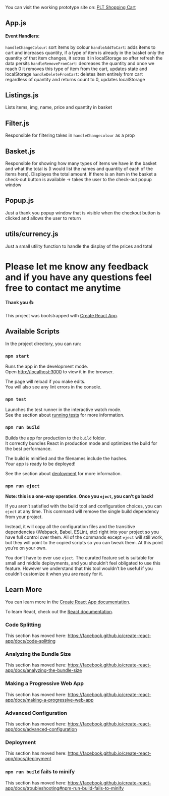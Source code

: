 You can visit the working prototype site on: [PLT Shopping Cart](https://alexcsanyi.github.io/shopping_cart/)

## App.js
#### Event Handlers:
`handleChangeColour`: sort items by colour
`handleAddToCart`: adds items to cart and increases quantity, if a type of item is already in the basket only the quantity of that item changes, it sotres it in localStorage so after refresh the data persits
`handleRemoveFromCart`: decreases the quantity and once we reach 0 it removes this type of item from the cart, updates state and localStorage
`handleDeleteFromCart`: deletes item entirely from cart regardless of quantity and returns count to 0, updates localStorage

## Listings.js
Lists items, img, name, price and quantity in basket

## Filter.js
Responsible for filtering takes in `handleChangecolour` as a prop

## Basket.js
Responsible for showing how many types of items we have in the basket and what the total is (I would list the names and quantity of each of the items here).
Displayes the total amount.
If there is an item in the basket a check-out button is available -> takes the user to the check-out popup window

## Popup.js
Just a thank you popup window that is visible when the checkout button is clicked and allows the user to return

## utils/currency.js
Just a small utility function to handle the display of the prices and total

# Please let me know any feedback and if you have any questions feel free to contact me anytime
#### Thank you :+1:

This project was bootstrapped with [Create React App](https://github.com/facebook/create-react-app).

## Available Scripts

In the project directory, you can run:

### `npm start`

Runs the app in the development mode.<br />
Open [http://localhost:3000](http://localhost:3000) to view it in the browser.

The page will reload if you make edits.<br />
You will also see any lint errors in the console.

### `npm test`

Launches the test runner in the interactive watch mode.<br />
See the section about [running tests](https://facebook.github.io/create-react-app/docs/running-tests) for more information.

### `npm run build`

Builds the app for production to the `build` folder.<br />
It correctly bundles React in production mode and optimizes the build for the best performance.

The build is minified and the filenames include the hashes.<br />
Your app is ready to be deployed!

See the section about [deployment](https://facebook.github.io/create-react-app/docs/deployment) for more information.

### `npm run eject`

**Note: this is a one-way operation. Once you `eject`, you can’t go back!**

If you aren’t satisfied with the build tool and configuration choices, you can `eject` at any time. This command will remove the single build dependency from your project.

Instead, it will copy all the configuration files and the transitive dependencies (Webpack, Babel, ESLint, etc) right into your project so you have full control over them. All of the commands except `eject` will still work, but they will point to the copied scripts so you can tweak them. At this point you’re on your own.

You don’t have to ever use `eject`. The curated feature set is suitable for small and middle deployments, and you shouldn’t feel obligated to use this feature. However we understand that this tool wouldn’t be useful if you couldn’t customize it when you are ready for it.

## Learn More

You can learn more in the [Create React App documentation](https://facebook.github.io/create-react-app/docs/getting-started).

To learn React, check out the [React documentation](https://reactjs.org/).

### Code Splitting

This section has moved here: https://facebook.github.io/create-react-app/docs/code-splitting

### Analyzing the Bundle Size

This section has moved here: https://facebook.github.io/create-react-app/docs/analyzing-the-bundle-size

### Making a Progressive Web App

This section has moved here: https://facebook.github.io/create-react-app/docs/making-a-progressive-web-app

### Advanced Configuration

This section has moved here: https://facebook.github.io/create-react-app/docs/advanced-configuration

### Deployment

This section has moved here: https://facebook.github.io/create-react-app/docs/deployment

### `npm run build` fails to minify

This section has moved here: https://facebook.github.io/create-react-app/docs/troubleshooting#npm-run-build-fails-to-minify
